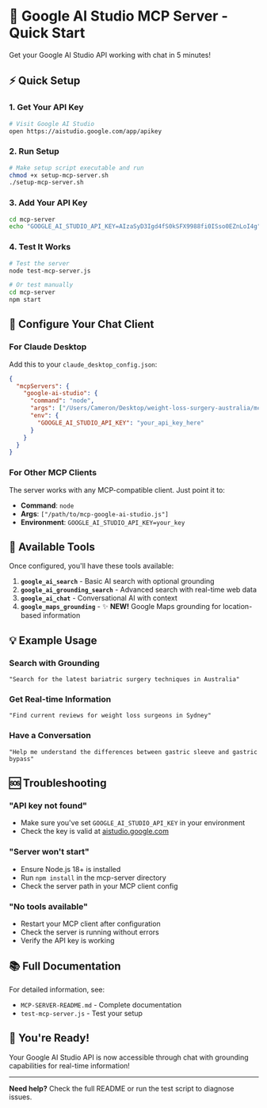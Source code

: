# 🚀 Google AI Studio MCP Server - Quick Start

Get your Google AI Studio API working with chat in 5 minutes!

## ⚡ Quick Setup

### 1. Get Your API Key
```bash
# Visit Google AI Studio
open https://aistudio.google.com/app/apikey
```

### 2. Run Setup
```bash
# Make setup script executable and run
chmod +x setup-mcp-server.sh
./setup-mcp-server.sh
```

### 3. Add Your API Key
```bash
cd mcp-server
echo "GOOGLE_AI_STUDIO_API_KEY=AIzaSyD3Igd4fS0kSFX9988fi0ISso0EZnLoI4g" > .env
```

### 4. Test It Works
```bash
# Test the server
node test-mcp-server.js

# Or test manually
cd mcp-server
npm start
```

## 🔧 Configure Your Chat Client

### For Claude Desktop

Add this to your `claude_desktop_config.json`:

```json
{
  "mcpServers": {
    "google-ai-studio": {
      "command": "node",
      "args": ["/Users/Cameron/Desktop/weight-loss-surgery-australia/mcp-google-ai-studio.js"],
      "env": {
        "GOOGLE_AI_STUDIO_API_KEY": "your_api_key_here"
      }
    }
  }
}
```

### For Other MCP Clients

The server works with any MCP-compatible client. Just point it to:
- **Command**: `node`
- **Args**: `["/path/to/mcp-google-ai-studio.js"]`
- **Environment**: `GOOGLE_AI_STUDIO_API_KEY=your_key`

## 🎯 Available Tools

Once configured, you'll have these tools available:

1. **`google_ai_search`** - Basic AI search with optional grounding
2. **`google_ai_grounding_search`** - Advanced search with real-time web data
3. **`google_ai_chat`** - Conversational AI with context
4. **`google_maps_grounding`** - ✨ **NEW!** Google Maps grounding for location-based information

## 💡 Example Usage

### Search with Grounding
```
"Search for the latest bariatric surgery techniques in Australia"
```

### Get Real-time Information
```
"Find current reviews for weight loss surgeons in Sydney"
```

### Have a Conversation
```
"Help me understand the differences between gastric sleeve and gastric bypass"
```

## 🆘 Troubleshooting

### "API key not found"
- Make sure you've set `GOOGLE_AI_STUDIO_API_KEY` in your environment
- Check the key is valid at [aistudio.google.com](https://aistudio.google.com/app/apikey)

### "Server won't start"
- Ensure Node.js 18+ is installed
- Run `npm install` in the mcp-server directory
- Check the server path in your MCP client config

### "No tools available"
- Restart your MCP client after configuration
- Check the server is running without errors
- Verify the API key is working

## 📚 Full Documentation

For detailed information, see:
- `MCP-SERVER-README.md` - Complete documentation
- `test-mcp-server.js` - Test your setup

## 🎉 You're Ready!

Your Google AI Studio API is now accessible through chat with grounding capabilities for real-time information!

---

**Need help?** Check the full README or run the test script to diagnose issues.
